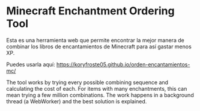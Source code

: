 # Minecraft Enchantment Ordering Tool

Esta es una herramienta web que permite encontrar la mejor manera de combinar los libros de encantamientos de Minecraft para así gastar menos XP.

Puedes usarla aquí: https://koryfroste05.github.io/orden-encantamientos-mc/

The tool works by trying every possible combining sequence and calculating the cost of each.
For items with many enchantments, this can mean trying a few million combinations.
The work happens in a background thread (a WebWorker) and the best solution is explained.

